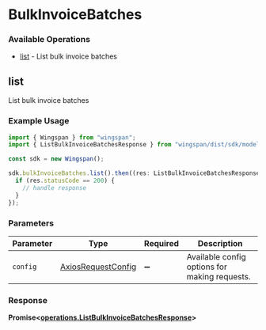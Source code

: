 # BulkInvoiceBatches

### Available Operations

* [list](#list) - List bulk invoice batches

## list

List bulk invoice batches

### Example Usage

```typescript
import { Wingspan } from "wingspan";
import { ListBulkInvoiceBatchesResponse } from "wingspan/dist/sdk/models/operations";

const sdk = new Wingspan();

sdk.bulkInvoiceBatches.list().then((res: ListBulkInvoiceBatchesResponse) => {
  if (res.statusCode == 200) {
    // handle response
  }
});
```

### Parameters

| Parameter                                                    | Type                                                         | Required                                                     | Description                                                  |
| ------------------------------------------------------------ | ------------------------------------------------------------ | ------------------------------------------------------------ | ------------------------------------------------------------ |
| `config`                                                     | [AxiosRequestConfig](https://axios-http.com/docs/req_config) | :heavy_minus_sign:                                           | Available config options for making requests.                |


### Response

**Promise<[operations.ListBulkInvoiceBatchesResponse](../../models/operations/listbulkinvoicebatchesresponse.md)>**

